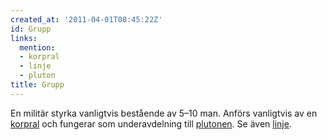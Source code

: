 ```yaml
---
created_at: '2011-04-01T08:45:22Z'
id: Grupp
links:
  mention:
  - korpral
  - linje
  - pluton
title: Grupp
---
```


En militär styrka vanligtvis bestående av 5–10 man. Anförs vanligtvis av en [korpral] och fungerar
som underavdelning till [plutonen]. Se även [linje].

  [korpral]: korpral
  [plutonen]: pluton
  [linje]: linje